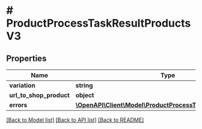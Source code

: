 # # ProductProcessTaskResultProductsV3

## Properties

Name | Type | Description | Notes
------------ | ------------- | ------------- | -------------
**variation** | **string** |  | [optional]
**url_to_shop_product** | **object** |  | [optional]
**errors** | [**\OpenAPI\Client\Model\ProductProcessTaskErrorProductsV3[]**](ProductProcessTaskErrorProductsV3.md) |  | [optional]

[[Back to Model list]](../../README.md#models) [[Back to API list]](../../README.md#endpoints) [[Back to README]](../../README.md)
